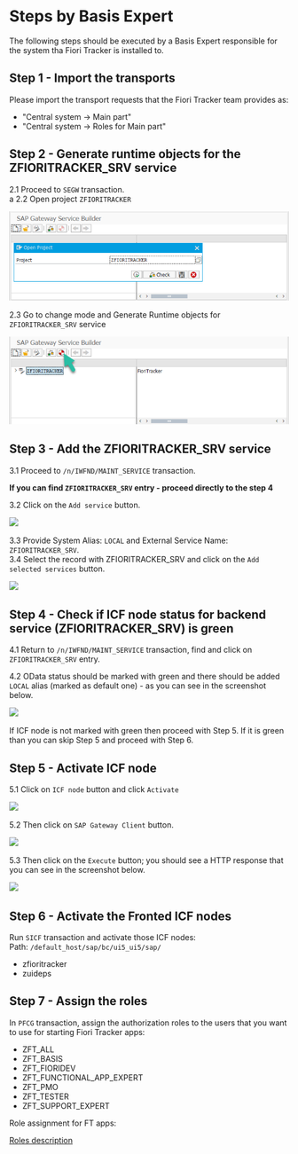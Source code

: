 # Steps by Basis Expert

The following steps should be executed by a Basis Expert responsible for the system tha Fiori Tracker is installed to.

## Step 1 - Import the transports

Please import the transport requests that the Fiori Tracker team provides as:
- "Central system -> Main part"
- "Central system -> Roles for Main part"

## Step 2 - Generate runtime objects for the ZFIORITRACKER_SRV service

2.1 Proceed to `SEGW` transaction. <br>a
2.2 Open project `ZFIORITRACKER`

![](res/segw.png)

2.3 Go to change mode and Generate Runtime objects for `ZFIORITRACKER_SRV` service

![](res/segw_gen.png)

## Step 3 - Add the ZFIORITRACKER_SRV service

3.1 Proceed to `/n/IWFND/MAINT_SERVICE` transaction.<br>

**If you can find `ZFIORITRACKER_SRV` entry - proceed directly to the step 4**

3.2 Click on the `Add service` button.

![](/res/maint_service_add.png)

3.3 Provide System Alias: `LOCAL` and External Service Name: `ZFIORITRACKER_SRV`.<br>
3.4 Select the record with ZFIORITRACKER_SRV and click on the `Add selected services` button.

![](/res/maint_service_add2.png)

## Step 4 - Check if ICF node status for backend service (ZFIORITRACKER_SRV) is green

4.1 Return to `/n/IWFND/MAINT_SERVICE` transaction, find and click on `ZFIORITRACKER_SRV` entry.<br>

4.2 OData status should be marked with green and there should be added `LOCAL` alias (marked as default one) - as you can see in the screenshot below.

![](/res/maint_service_status.png)

If ICF node is not marked with green then proceed with Step 5. If it is green than you can skip Step 5 and proceed with Step 6.

## Step 5 - Activate ICF node

5.1 Click on `ICF node` button and click `Activate`

![](/res/maint_service_icfactivate.png)

5.2 Then click on `SAP Gateway Client` button.

![](/res/maint_service_gwcheck.png)

5.3 Then click on the `Execute` button; you should see a HTTP response that you can see in the screenshot below.

![](/res/maint_service_httpcheck.png)

## Step 6 - Activate the Fronted ICF nodes

Run `SICF` transaction and activate those ICF nodes:<br/>
Path: `/default_host/sap/bc/ui5_ui5/sap/`
- zfioritracker<br/>
- zuideps

## Step 7 - Assign the roles

In `PFCG` transaction, assign the authorization roles to the users that you want to use for starting Fiori Tracker apps:
- ZFT_ALL
- ZFT_BASIS
- ZFT_FIORIDEV
- ZFT_FUNCTIONAL_APP_EXPERT
- ZFT_PMO
- ZFT_TESTER
- ZFT_SUPPORT_EXPERT

Role assignment for FT apps:

[Roles description](doc-cont/role-assignment.md)